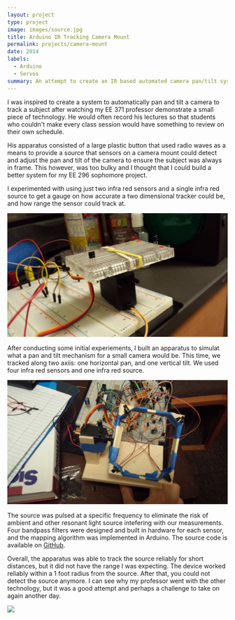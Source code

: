 ```yaml
---
layout: project
type: project
image: images/source.jpg
title: Arduino IR Tracking Camera Mount
permalink: projects/camera-mount
date: 2014
labels:
  - Arduino
  - Servos
summary: An attempt to create an IR based automated camera pan/tilt system.
---
```


I was inspired to create a system to automatically pan and tilt a camera to track a subject after watching my EE 371 professor demonstrate a small piece of technology. He would often record his lectures so that students who couldn't make every class session would have something to review on their own schedule.

His apparatus consisted of a large plastic button that used radio waves as a means to provide a source that sensors on a camera mount could detect and adjust the pan and tilt of the camera to ensure the subject was always in frame. This however, was too bulky and I thought that I could build a better system for my EE 296 sophomore project.

I experimented with using just two infra red sensors and a single infra red source to get a gauge on how accurate a two dimensional tracker could be, and how range the sensor could track at.

<img class="ui medium right floated rounded image" src="../images/two_sensors.jpg">

After conducting some initial experiements, I built an apparatus to simulat what a pan and tilt mechanism for a small camera would be. This time, we tracked along two axiis: one horizontal pan, and one vertical tilt. We used four infra red sensors and one infra red source.

<img class ="ui medium right floated rounded image" src="../images/apparatus.jpg">

The source was pulsed at a specific frequency to eliminate the risk of ambient and other resonant light source intefering with our measurements. Four bandpass filters were designed and built in hardware for each sensor, and the mapping algorithm was implemented in Arduino. The source code is available on [GitHub](github.com/jameyia/camera_mount).

Overall, the apparatus was able to track the source reliably for short distances, but it did not have the range I was expecting. The device worked reliably within a 1 foot radius from the source. After that, you could not detect the source anymore. I can see why my professor went with the other technology, but it was a good attempt and perhaps a challenge to take on again another day.

<img class="ui medium right floated rounded image" src="../images/vacay-home-page.png">

